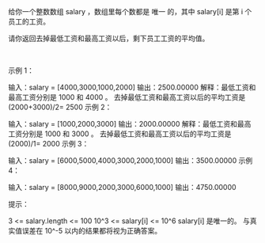 给你一个整数数组 salary ，数组里每个数都是 唯一 的，其中 salary[i] 是第 i 个员工的工资。

请你返回去掉最低工资和最高工资以后，剩下员工工资的平均值。

 

示例 1：

输入：salary = [4000,3000,1000,2000]
输出：2500.00000
解释：最低工资和最高工资分别是 1000 和 4000 。
去掉最低工资和最高工资以后的平均工资是 (2000+3000)/2= 2500
示例 2：

输入：salary = [1000,2000,3000]
输出：2000.00000
解释：最低工资和最高工资分别是 1000 和 3000 。
去掉最低工资和最高工资以后的平均工资是 (2000)/1= 2000
示例 3：

输入：salary = [6000,5000,4000,3000,2000,1000]
输出：3500.00000
示例 4：

输入：salary = [8000,9000,2000,3000,6000,1000]
输出：4750.00000
 

提示：

3 <= salary.length <= 100
10^3 <= salary[i] <= 10^6
salary[i] 是唯一的。
与真实值误差在 10^-5 以内的结果都将视为正确答案。
